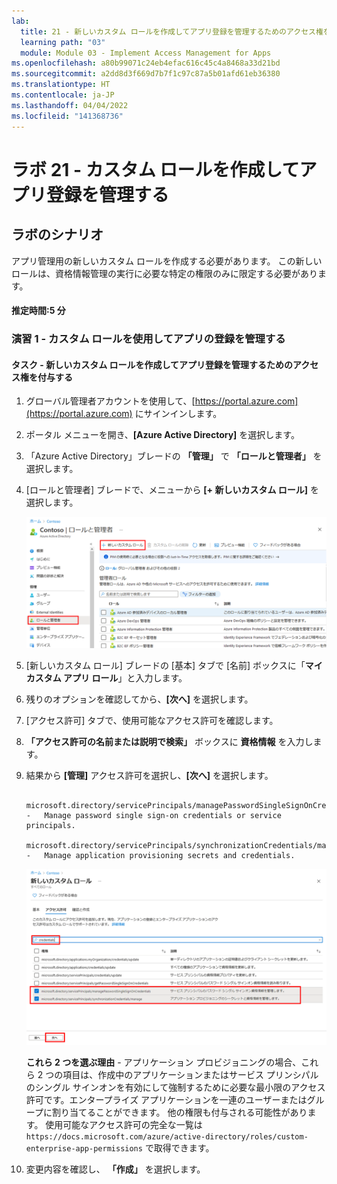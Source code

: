 ```yaml
---
lab:
  title: 21 - 新しいカスタム ロールを作成してアプリ登録を管理するためのアクセス権を付与する
  learning path: "03"
  module: Module 03 - Implement Access Management for Apps
ms.openlocfilehash: a80b99071c24eb4efac616c45c4a8468a33d21bd
ms.sourcegitcommit: a2dd8d3f669d7b7f1c97c87a5b01afd61eb36380
ms.translationtype: HT
ms.contentlocale: ja-JP
ms.lasthandoff: 04/04/2022
ms.locfileid: "141368736"
---
```

# <a name="lab-21---create-a-custom-role-to-manage-app-registration"></a>ラボ 21 - カスタム ロールを作成してアプリ登録を管理する

## <a name="lab-scenario"></a>ラボのシナリオ

アプリ管理用の新しいカスタム ロールを作成する必要があります。 この新しいロールは、資格情報管理の実行に必要な特定の権限のみに限定する必要があります。

#### <a name="estimated-time-5-minutes"></a>推定時間:5 分

### <a name="exercise-1---manage-app-registration-with-a-custom-role"></a>演習 1 - カスタム ロールを使用してアプリの登録を管理する

#### <a name="task---create-a-new-custom-role-to-grant-access-to-manage-app-registrations"></a>タスク - 新しいカスタム ロールを作成してアプリ登録を管理するためのアクセス権を付与する

1. グローバル管理者アカウントを使用して、[https://portal.azure.com](https://portal.azure.com) にサインインします。

2. ポータル メニューを開き、**[Azure Active Directory]** を選択します。

3. 「Azure Active Directory」ブレードの **「管理」** で **「ロールと管理者」** を選択します。

4. [ロールと管理者] ブレードで、メニューから **[+ 新しいカスタム ロール]** を選択します。

    ![[新しいカスタム ロール] メニュー オプションが強調表示されている [ロールと管理者] ブレードを表示している画面イメージ](./media/lp3-mod1-new-custom-role.png)

5. [新しいカスタム ロール] ブレードの [基本] タブで [名前] ボックスに「**マイ カスタム アプリ ロール**」と入力します。

6. 残りのオプションを確認してから、**[次へ]** を選択します。

7. [アクセス許可] タブで、使用可能なアクセス許可を確認します。

8. **「アクセス許可の名前または説明で検索」** ボックスに **資格情報** を入力します。

9. 結果から **[管理]** アクセス許可を選択し、**[次へ]** を選択します。

    ```
       microsoft.directory/servicePrincipals/managePasswordSingleSignOnCredentials  -   Manage password single sign-on credentials or service principals.
       microsoft.directory/servicePrincipals/synchronizationCredentials/manage    -   Manage application provisioning secrets and credentials.
    ```

    ![検索、アクセス許可の管理、[次へ] が強調表示された [新しいカスタム ロールのアクセス許可] タブを表示している画面イメージ](./media/lp3-mod1-custom-role-permissions.png)

    **これら 2 つを選ぶ理由** - アプリケーション プロビジョニングの場合、これら 2 つの項目は、作成中のアプリケーションまたはサービス プリンシパルのシングル サインオンを有効にして強制するために必要な最小限のアクセス許可です。エンタープライズ アプリケーションを一連のユーザーまたはグループに割り当てることができます。  他の権限も付与される可能性があります。  使用可能なアクセス許可の完全な一覧は `https://docs.microsoft.com/azure/active-directory/roles/custom-enterprise-app-permissions` で取得できます。

10. 変更内容を確認し、 **「作成」** を選択します。
